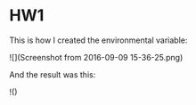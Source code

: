 # HW1

This is how I created the environmental variable: 

![](Screenshot from 2016-09-09 15-36-25.png)

And the result was this:

!()

